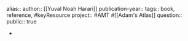 alias::
author:: [[Yuval Noah Harari]] 
publication-year::
tags:: book, reference, #keyResource 
project:: #AMT #[[Adam's Atlas]]
question::
public:: true

-